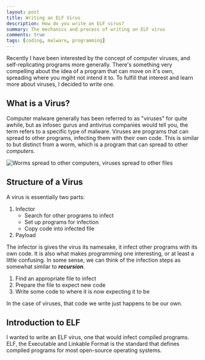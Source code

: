 ```yaml
---
layout: post
title: Writing an ELF Virus
description: How do you write an ELF virus?
summary: The mechanics and process of writing an ELF virus
comments: true
tags: [coding, malware, programming]
---
```


Recently I have been interested by the concept of computer viruses, and self-replicating programs more generally. There's something very compelling about the idea of a program that can move on it's own, spreading where you mgiht not intend it to. To fulfill that interest and learn more about viruses, I decided to write one.

## What is a Virus?

Computer malware generally has been referred to as "viruses" for quite awhile, but as infosec gurus and antivirus companies would tell you, the term refers to a specific type of malware. Viruses are programs that can spread to other programs, infecting them with their own code. This is similar to but distinct from a worm, which is a program that can spread to other *computers*. 

![Worms spread to other computers, viruses spread to other files](assets/img/virusvworm.jpg)


## Structure of a Virus

A virus is essentially two parts:

1. Infector
	- Search for other programs to infect
	- Set up programs for infection
	- Copy code into infected file
2. Payload

The infector is gives the virus its namesake, it infect other programs with its own code. It is also what makes programming one interesting, or at least a little confusing. In some sense, we can think of the infection steps as somewhat similar to ***recursion***.


1. Find an appropriate file to infect
2. Prepare the file to expect new code
3. Write some code to where it is now expecting it to be

In the case of viruses, that code we write just happens to be our own.


## Introduction to ELF

I wanted to write an ELF virus, one that would infect compiled programs. ELF, the Executable and Linkable Format is the standard that defines compiled programs for most open-source operating systems. 
